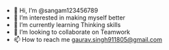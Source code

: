 - 👋 Hi, I’m @sangam123456789
- 👀 I’m interested in making myself better
- 🌱 I’m currently learning Thinking skills
- 💞️ I’m looking to collaborate on Teamwork
- 📫 How to reach me gaurav.singh911805@gmail.com

<!---
sangam123456789/sangam123456789 is a ✨ special ✨ repository because its `README.md` (this file) appears on your GitHub profile.
You can click the Preview link to take a look at your changes.
--->
